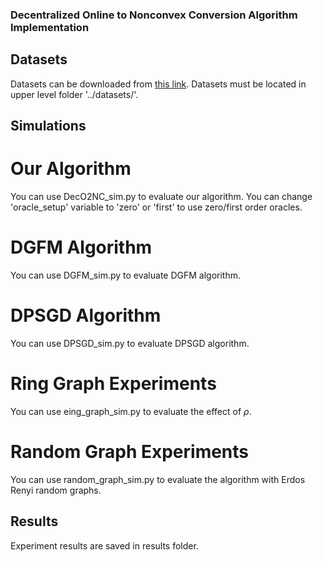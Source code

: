 ### Decentralized Online to Nonconvex Conversion Algorithm Implementation

## Datasets
Datasets can be downloaded from [this link](https://www.csie.ntu.edu.tw/~cjlin/libsvmtools/datasets/). Datasets must be located in upper level folder '../datasets/'.

## Simulations

# Our Algorithm 

You can use DecO2NC_sim.py to evaluate our algorithm. You can change 'oracle_setup' variable to 'zero' or 'first' to use zero/first order oracles.

# DGFM Algorithm

You can use DGFM_sim.py to evaluate DGFM algorithm.

# DPSGD Algorithm

You can use DPSGD_sim.py to evaluate DPSGD algorithm.

# Ring Graph Experiments

You can use eing_graph_sim.py to evaluate the effect of $\rho$.

# Random Graph Experiments

You can use random_graph_sim.py to evaluate the algorithm with Erdos Renyi random graphs.

## Results

Experiment results are saved in results folder.

